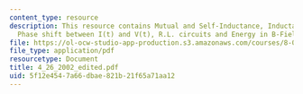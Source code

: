 ```yaml
---
content_type: resource
description: This resource contains Mutual and Self-Inductance, Inductance and A.C.  circuits,
  Phase shift between I(t) and V(t), R.L. circuits and Energy in B-Field.
file: https://ol-ocw-studio-app-production.s3.amazonaws.com/courses/8-02x-physics-ii-electricity-magnetism-with-an-experimental-focus-spring-2005/5f12e4547a66dbae821b21f65a71aa12_4_26_2002_edited.pdf
file_type: application/pdf
resourcetype: Document
title: 4_26_2002_edited.pdf
uid: 5f12e454-7a66-dbae-821b-21f65a71aa12
---
```

